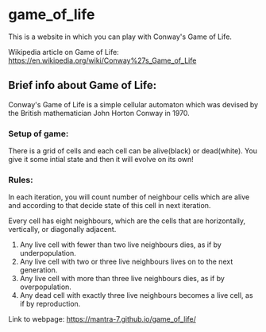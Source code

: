 # game_of_life

This is a website in which you can play with Conway's Game of Life.

Wikipedia article on Game of Life: https://en.wikipedia.org/wiki/Conway%27s_Game_of_Life 

## Brief info about Game of Life:

Conway's Game of Life is a simple cellular automaton which was devised by the British mathematician John Horton Conway in 1970. 

### Setup of game:

There is a grid of cells and each cell can be alive(black) or dead(white). You give it some intial state and then it will evolve on its own!

### Rules:

In each iteration, you will count number of neighbour cells which are alive and according to that decide state of this cell in next iteration.

Every cell has eight neighbours, which are the cells that are horizontally, vertically, or diagonally adjacent.

1. Any live cell with fewer than two live neighbours dies, as if by underpopulation.
2. Any live cell with two or three live neighbours lives on to the next generation.
3. Any live cell with more than three live neighbours dies, as if by overpopulation.
4. Any dead cell with exactly three live neighbours becomes a live cell, as if by reproduction.


Link to webpage: https://mantra-7.github.io/game_of_life/
